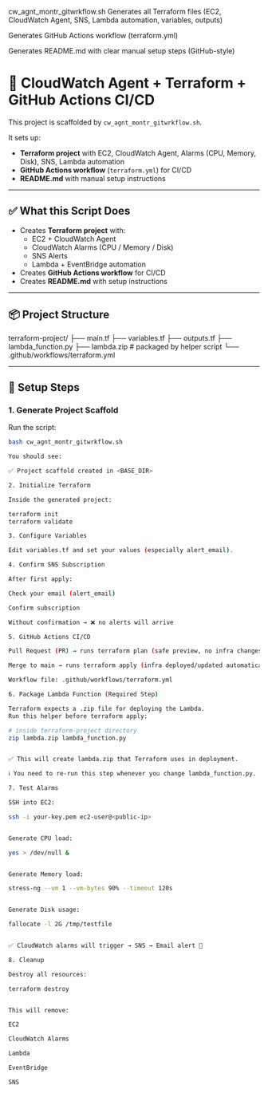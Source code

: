 cw_agnt_montr_gitwrkflow.sh 
Generates all Terraform files (EC2, CloudWatch Agent, SNS, Lambda automation, variables, outputs)

Generates GitHub Actions workflow (terraform.yml)

Generates README.md with clear manual setup steps (GitHub-style)

# 🚀 CloudWatch Agent + Terraform + GitHub Actions CI/CD

This project is scaffolded by `cw_agnt_montr_gitwrkflow.sh`.

It sets up:
- **Terraform project** with EC2, CloudWatch Agent, Alarms (CPU, Memory, Disk), SNS, Lambda automation
- **GitHub Actions workflow** (`terraform.yml`) for CI/CD
- **README.md** with manual setup instructions

---

## ✅ What this Script Does

- Creates **Terraform project** with:
  - EC2 + CloudWatch Agent
  - CloudWatch Alarms (CPU / Memory / Disk)
  - SNS Alerts
  - Lambda + EventBridge automation
- Creates **GitHub Actions workflow** for CI/CD
- Creates **README.md** with setup instructions  

---

## 📦 Project Structure

terraform-project/
├── main.tf
├── variables.tf
├── outputs.tf
├── lambda_function.py
├── lambda.zip # packaged by helper script
└── .github/workflows/terraform.yml


---

## 🔧 Setup Steps

### 1. Generate Project Scaffold
Run the script:

```bash
bash cw_agnt_montr_gitwrkflow.sh

You should see:

✅ Project scaffold created in <BASE_DIR>

2. Initialize Terraform

Inside the generated project:

terraform init
terraform validate

3. Configure Variables

Edit variables.tf and set your values (especially alert_email).

4. Confirm SNS Subscription

After first apply:

Check your email (alert_email)

Confirm subscription

Without confirmation → ❌ no alerts will arrive

5. GitHub Actions CI/CD

Pull Request (PR) → runs terraform plan (safe preview, no infra changes)

Merge to main → runs terraform apply (infra deployed/updated automatically)

Workflow file: .github/workflows/terraform.yml

6. Package Lambda Function (Required Step)

Terraform expects a .zip file for deploying the Lambda.
Run this helper before terraform apply:

# inside terraform-project directory
zip lambda.zip lambda_function.py


✅ This will create lambda.zip that Terraform uses in deployment.

ℹ️ You need to re-run this step whenever you change lambda_function.py.

7. Test Alarms

SSH into EC2:

ssh -i your-key.pem ec2-user@<public-ip>


Generate CPU load:

yes > /dev/null &


Generate Memory load:

stress-ng --vm 1 --vm-bytes 90% --timeout 120s


Generate Disk usage:

fallocate -l 2G /tmp/testfile


✅ CloudWatch alarms will trigger → SNS → Email alert 🚨

8. Cleanup

Destroy all resources:

terraform destroy


This will remove:

EC2

CloudWatch Alarms

Lambda

EventBridge

SNS
